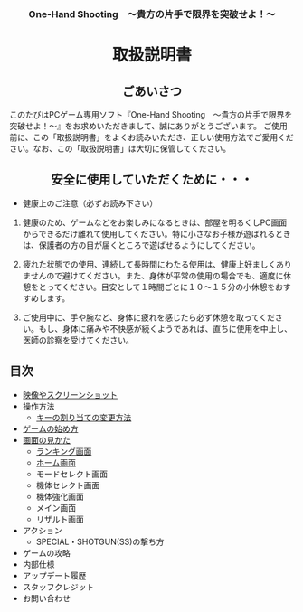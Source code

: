 <h3 align="center">One-Hand Shooting　〜貴方の片手で限界を突破せよ！〜</h3>
<h1 align="center">取扱説明書</h1>
<h2 align="center">ごあいさつ</h2>
このたびはPCゲーム専用ソフト『One-Hand Shooting　〜貴方の片手で限界を突破せよ！〜』をお求めいただきまして、誠にありがとうございます。
ご使用前に、この「取扱説明書」をよくお読みいただき、正しい使用方法でご愛用ください。なお、この「取扱説明書」は大切に保管してください。
<h2 align="center">安全に使用していただくために・・・</h2>

- 健康上のご注意（必ずお読み下さい）
1. 健康のため、ゲームなどをお楽しみになるときは、部屋を明るくしPC画面からできるだけ離れて使用してください。特に小さなお子様が遊ばれるときは、保護者の方の目が届くところで遊ばせるようにしてください。

1. 疲れた状態での使用、連続して長時間にわたる使用は、健康上好ましくありませんので避けてください。また、身体が平常の使用の場合でも、適度に休憩をとってください。目安として１時間ごとに１０〜１５分の小休憩をおすすめします。

1. ご使用中に、手や腕など、身体に疲れを感じたら必ず休憩を取ってください。もし、身体に痛みや不快感が続くようであれば、直ちに使用を中止し、医師の診察を受けてください。

<h2>目次</h2>

- [映像やスクリーンショット](https://github.com/Hiraryo/One-Hand_Shooting/wiki)
- [操作方法](https://github.com/Hiraryo/One-Hand_Shooting/wiki/%E6%93%8D%E4%BD%9C%E6%96%B9%E6%B3%95---Controls)
  - [キーの割り当ての変更方法](https://github.com/Hiraryo/One-Hand_Shooting/wiki/%E3%82%AD%E3%83%BC%E3%81%AE%E5%89%B2%E3%82%8A%E5%BD%93%E3%81%A6%E3%81%AE%E5%A4%89%E6%9B%B4%E6%96%B9%E6%B3%95)
- [ゲームの始め方](https://github.com/Hiraryo/One-Hand_Shooting/wiki/%E3%82%B2%E3%83%BC%E3%83%A0%E3%81%AE%E5%A7%8B%E3%82%81%E6%96%B9---Getting-Started)
- [画面の見かた](https://github.com/Hiraryo/One-Hand_Shooting/wiki/%E7%94%BB%E9%9D%A2%E3%81%AE%E8%A6%8B%E3%81%8B%E3%81%9F---Game-Screen)
  - [ランキング画面](https://github.com/Hiraryo/One-Hand_Shooting/wiki/%E7%94%BB%E9%9D%A2%E3%81%AE%E8%A6%8B%E3%81%8B%E3%81%9F---Game-Screen#%E3%83%A9%E3%83%B3%E3%82%AD%E3%83%B3%E3%82%B0%E7%94%BB%E9%9D%A2)
  - [ホーム画面](https://github.com/Hiraryo/One-Hand_Shooting/wiki/%E7%94%BB%E9%9D%A2%E3%81%AE%E8%A6%8B%E3%81%8B%E3%81%9F---Game-Screen#%E3%83%9B%E3%83%BC%E3%83%A0%E7%94%BB%E9%9D%A2)
  - モードセレクト画面
  - 機体セレクト画面
  - 機体強化画面
  - メイン画面
  - リザルト画面
- アクション
  - SPECIAL・SHOTGUN(SS)の撃ち方
- ゲームの攻略
- 内部仕様
- アップデート履歴
- スタッフクレジット
- お問い合わせ
